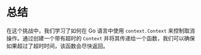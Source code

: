 # 总结

在这个挑战中，我们学习了如何在 Go 语言中使用 `context.Context` 来控制取消操作。通过创建一个带有超时的 `Context` 并将其传递给一个函数，我们可以确保如果超过了超时时间，该函数会尽快返回。
